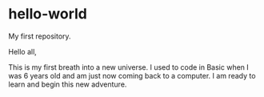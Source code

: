 # hello-world
My first repository.

Hello all,

This is my first breath into a new universe. I used to code in Basic when I was 6 years old and am just now coming back to a computer. I am ready to learn and begin this new adventure.
